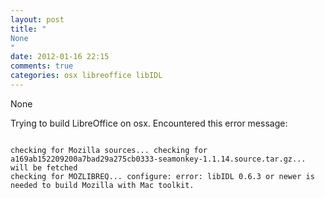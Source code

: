 ```yaml
---
layout: post
title: "
None
"
date: 2012-01-16 22:15
comments: true
categories: osx libreoffice libIDL
---
```


None


Trying to build LibreOffice on osx. Encountered this error message:

```

checking for Mozilla sources... checking for a169ab152209200a7bad29a275cb0333-seamonkey-1.1.14.source.tar.gz... will be fetched
checking for MOZLIBREQ... configure: error: libIDL 0.6.3 or newer is needed to build Mozilla with Mac toolkit.

```

